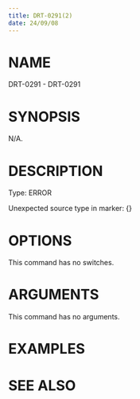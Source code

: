 ```yaml
---
title: DRT-0291(2)
date: 24/09/08
---
```


# NAME

DRT-0291 - DRT-0291

# SYNOPSIS

N/A.

# DESCRIPTION

Type: ERROR

Unexpected source type in marker: {}

# OPTIONS

This command has no switches.

# ARGUMENTS

This command has no arguments.

# EXAMPLES

# SEE ALSO
